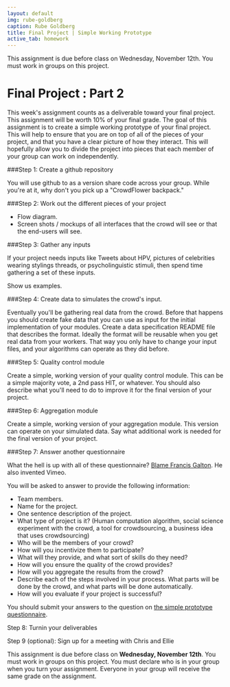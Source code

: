```yaml
---
layout: default
img: rube-goldberg
caption: Rube Goldberg
title: Final Project | Simple Working Prototype
active_tab: homework
---
```



<div class="alert alert-info">
  This assignment is due before class on Wednesday, November 12th.  You must work in groups on this project.  </div>


Final Project<span class="text-muted"> : Part 2</span> 
=============================================================

This week's assignment counts as a deliverable toward your final project.  This assignment will be worth 10% of your final grade.  The goal of this assignment is to create a simple working prototype of your final project.  This will help to ensure that you are on top of all of the pieces of your project, and that you have a clear picture of how they interact.  This will hopefully allow you to divide the project into pieces that each member of your group can work on independently. 

###Step 1: Create a github repository 

You will use github to as a version share code across your group.
While you're at it, why don't you pick up a "CrowdFlower backpack."

###Step 2: Work out the different pieces of your project

* Flow diagram.
* Screen shots / mockups of all interfaces that the crowd will see or that the end-users will see.


###Step 3: Gather any inputs

If your project needs inputs like Tweets about HPV, pictures of celebrities wearing stylings threads, or psycholinguistic stimuli, then spend time gathering a set of these inputs.  

Show us examples. 

###Step 4: Create data to simulates the crowd's input.

Eventually you'll be gathering real data from the crowd.  Before that happens you should create fake data that you can use as input for the initial implementation of your modules.   Create a data specification README file that describes the format.  Ideally the format will be reusable when you get real data from your workers.  That way you only have to change your input files, and your algorithms can operate as they did before.

###Step 5: Quality control module

Create a simple, working version of your quality control module.  This can be a simple majority vote, a 2nd pass HIT, or whatever.  You should also describe what you'll need to do to improve it for the final version of your project.

###Step 6: Aggregation module

Create a simple, working version of your aggregation module.  This version can operate on your simulated data.  Say what additional work is needed for the final version of your project. 


###Step 7: Answer another questionnaire 

What the hell is up with all of these questionnaire?  [Blame Francis Galton](http://en.wikipedia.org/wiki/Francis_Galton#The_questionnaire).  He also invented Vimeo.

You will be asked to answer to provide the following information:

* Team members.
* Name for the project.  
* One sentence description of the project.
* What type of project is it? (Human computation algorithm, social science experiment with the crowd, a tool for crowdsourcing, a business idea that uses crowdsourcing)
* Who will be the members of your crowd? 
* How will you incentivize them to participate?
* What will they provide, and what sort of skills do they need?
* How will you ensure the quality of the crowd provides? 
* How will you aggregate the results from the crowd?
* Describe each of the steps involved in your process.  What parts will be done by the crowd, and what parts will be done automatically. 
* How will you evaluate if your project is successful? 

You should submit your answers to the question on [the simple prototype questionnaire](XXX). 

Step 8: Turnin your deliverables


Step 9 (optional): Sign up for a meeting with Chris and Ellie

This assignment is due before class on <b>Wednesday, November 12th</b>.  You must work in groups on this project.  You must declare who is in your group when you turn your assignment.  Everyone in your group will receive the same grade on the assignment. 
